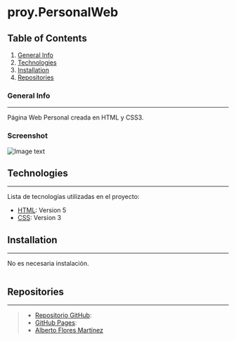 # proy.PersonalWeb

## Table of Contents
1. [General Info](#general-info)
2. [Technologies](#technologies)
3. [Installation](#installation)
4. [Repositories](#repositories)

### General Info
***
Página Web Personal creada en HTML y CSS3.
### Screenshot
![Image text](https://images.meteociel.fr/im/8717/Personal_Web_vlb7.png)
## Technologies
***
Lista de tecnologías utilizadas en el proyecto:
* [HTML](https://html.spec.whatwg.org/multipage/): Version 5 
* [CSS](https://drafts.csswg.org/): Version 3
## Installation
***
No es necesaria instalación. 
```
```
## Repositories
***
> * [Repositorio GitHub](https://github.com/AlFlores10/proy.PersonalWeb.git): 
> * [GitHub Pages](https://alflores10.github.io/proy.PersonalWeb/): 
> * [Alberto Flores Martínez](https://github.com/AlFlores10)
